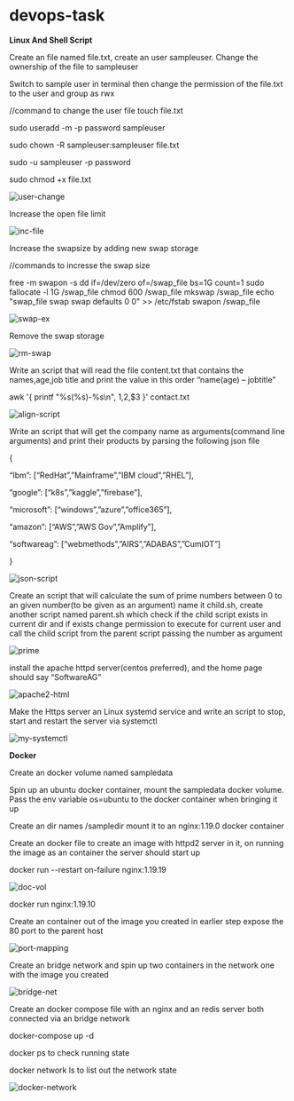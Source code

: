 # devops-task

**Linux And Shell Script**

Create an file named file.txt, create an user sampleuser. Change the ownership of the file to sampleuser


Switch to sample user in terminal then change the permission of the file.txt to the user and group as rwx


//command to change the user file
touch file.txt

sudo useradd -m -p password sampleuser

sudo chown -R sampleuser:sampleuser file.txt 

sudo -u sampleuser -p password

sudo chmod +x file.txt


![user-change](https://user-images.githubusercontent.com/65504920/165276372-127a2a58-70c7-4353-a6cd-b35ead5edc61.png)



Increase the open file limit


![inc-file](https://user-images.githubusercontent.com/65504920/165276906-94214388-5285-4675-be28-86f7d43d90f3.png)



Increase the swapsize by adding new swap storage

//commands to incresse the swap size

free -m
 swapon -s
 dd if=/dev/zero of=/swap_file bs=1G count=1
 sudo fallocate -l 1G /swap_file
 chmod 600 /swap_file
 mkswap /swap_file
 echo "swap_file  swap   swap   defaults   0 0" >> /etc/fstab
 swapon /swap_file


![swap-ex](https://user-images.githubusercontent.com/65504920/165277021-979e0c5c-10ac-4b66-9415-570dfbf7b7f9.png)


Remove the swap storage

![rm-swap](https://user-images.githubusercontent.com/65504920/165277188-068e2bbb-fb2c-4ff4-940f-3aa1d27c788d.png)


Write an script that will read the file content.txt that contains the 
names,age,job title and print the value in this order “name(age) – 
jobtitle”

awk '{ printf "%s(%s)-%s\n", $1,$2,$3 }' contact.txt

![align-script](https://user-images.githubusercontent.com/65504920/165277383-7a95665e-24a9-4e1f-b387-07fe3cb43c41.png)



Write an script that will get the company name as arguments(command line 
arguments) and print their products by parsing the following json file

{


“Ibm”: [“RedHat”,”Mainframe”,”IBM cloud”,”RHEL”],


“google”: [“k8s”,”kaggle”,”firebase”],


“microsoft”: [“windows”,”azure”,”office365”],


“amazon”: [“AWS”,”AWS Gov”,”Amplify”],


“softwareag”: [“webmethods”,”AIRS”,”ADABAS”,”CumIOT”]


}

![json-script](https://user-images.githubusercontent.com/65504920/165349454-c6fb8881-4864-4f66-aa25-1aa2e5e700db.png)


Create an script that will calculate the sum of prime numbers between 0 to an 
given number(to be given as an argument) name it child.sh, create 
another script named parent.sh which check if the
 child script exists in current dir and if exists change permission to 
execute for current user and call the child script from the parent 
script passing the number as argument

![prime](https://user-images.githubusercontent.com/65504920/165353075-a32dd011-f950-4fc0-8480-d466a724d232.png)



install the apache httpd server(centos preferred), and the home page should say “SoftwareAG”


![apache2-html](https://user-images.githubusercontent.com/65504920/165277690-06f1fdd4-3d82-49fa-a9d7-7c8123ed8389.png)



Make the Https server an Linux systemd service and write an script to stop, start and restart the server via systemctl


![my-systemctl](https://user-images.githubusercontent.com/65504920/165355934-77b59f63-4736-464a-9e1f-d11ccd407502.png)



**Docker**


Create an docker volume named sampledata

Spin up an ubuntu docker container, mount the sampledata docker volume. Pass
 the env variable os=ubuntu to the docker container when bringing it up

Create an dir names /sampledir mount it to an nginx:1.19.0 docker container

Create an docker file to create an image with httpd2 server in it, on running 
the image as an container the server should start up


docker run --restart on-failure nginx:1.19.19

![doc-vol](https://user-images.githubusercontent.com/65504920/165278124-5482ed87-94b7-4d88-b799-0648389c7d57.png)

docker run nginx:1.19.10

Create an container out of the image you created in earlier step expose the 80 port to the parent host

![port-mapping](https://user-images.githubusercontent.com/65504920/165278363-6d37ae87-348e-4f52-9c95-17c2e014ef0e.png)


Create an bridge network and spin up two containers in the network one with the image you created


![bridge-net](https://user-images.githubusercontent.com/65504920/165278177-80b22f06-fef7-414b-b303-a0e84c108e15.png)



Create an docker compose file with an nginx and an redis server both connected via an bridge network

docker-compose up -d

docker ps to check running state

docker network ls  to list out the network state


![docker-network](https://user-images.githubusercontent.com/65504920/165359658-e8d9d629-5794-45fe-b955-92ab07d61087.png)



